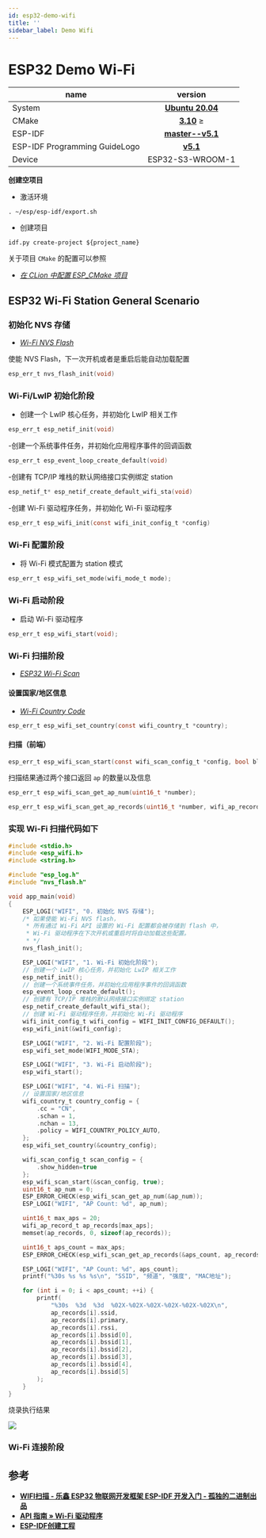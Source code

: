 ```yaml
---
id: esp32-demo-wifi
title: ''
sidebar_label: Demo Wifi
---
```


# ESP32 Demo Wi-Fi

name | version 
---------|:----------:
 System | **[Ubuntu 20.04](https://releases.ubuntu.com/20.04/)**
 CMake  | **[3.10](https://cmake.org/)** ≥
 ESP-IDF | **[master--v5.1](https://github.com/espressif/esp-idf)**
 ESP-IDF Programming GuideLogo | **[v5.1](https://docs.espressif.com/projects/esp-idf/en/release-v5.1/esp32/index.html)**
 Device | ESP32-S3-WROOM-1

**创建空项目**

- 激活环境
``` shell
. ~/esp/esp-idf/export.sh 
```

- 创建项目
``` shell
idf.py create-project ${project_name}
```

关于项目 `CMake` 的配置可以参照
- *[在 CLion 中配置 ESP_CMake 项目](https://sinnammanyo.cn/stack/devices/esp32/esp32-idf-Clion-env)*

## ESP32 Wi-Fi Station General Scenario

### 初始化 NVS 存储
- *[Wi-Fi NVS Flash](https://docs.espressif.com/projects/esp-idf/en/latest/esp32/api-guides/wifi.html#wi-fi-nvs-flash)*

使能 NVS Flash，下一次开机或者是重启后能自动加载配置

``` c
esp_err_t nvs_flash_init(void)
```


### Wi-Fi/LwIP 初始化阶段

- 创建一个 LwIP 核心任务，并初始化 LwIP 相关工作

``` c
esp_err_t esp_netif_init(void)
```

-创建一个系统事件任务，并初始化应用程序事件的回调函数

``` c
esp_err_t esp_event_loop_create_default(void)
```

-创建有 TCP/IP 堆栈的默认网络接口实例绑定 station

``` c
esp_netif_t* esp_netif_create_default_wifi_sta(void)
```

-创建 Wi-Fi 驱动程序任务，并初始化 Wi-Fi 驱动程序

``` c
esp_err_t esp_wifi_init(const wifi_init_config_t *config)
```

### Wi-Fi 配置阶段
- 将 Wi-Fi 模式配置为 station 模式

``` c
esp_err_t esp_wifi_set_mode(wifi_mode_t mode);
```

### Wi-Fi 启动阶段
- 启动 Wi-Fi 驱动程序

``` c
esp_err_t esp_wifi_start(void);
```

### Wi-Fi 扫描阶段
- *[ESP32 Wi-Fi Scan](https://docs.espressif.com/projects/esp-idf/en/latest/esp32/api-guides/wifi.html#esp32-wi-fi-scan)*

#### 设置国家/地区信息
- *[Wi-Fi Country Code](https://docs.espressif.com/projects/esp-idf/en/latest/esp32/api-guides/wifi.html#wi-fi-country-code)*

``` c
esp_err_t esp_wifi_set_country(const wifi_country_t *country);
```

#### 扫描（前端）
``` c
esp_err_t esp_wifi_scan_start(const wifi_scan_config_t *config, bool block);
```

扫描结果通过两个接口返回 `ap` 的数量以及信息

``` c
esp_err_t esp_wifi_scan_get_ap_num(uint16_t *number);

esp_err_t esp_wifi_scan_get_ap_records(uint16_t *number, wifi_ap_record_t *ap_records);
```

### 实现 Wi-Fi 扫描代码如下

``` c
#include <stdio.h>
#include <esp_wifi.h>
#include <string.h>

#include "esp_log.h"
#include "nvs_flash.h"

void app_main(void)
{
    ESP_LOGI("WIFI", "0. 初始化 NVS 存储");
    /* 如果使能 Wi-Fi NVS flash，
     * 所有通过 Wi-Fi API 设置的 Wi-Fi 配置都会被存储到 flash 中，
     * Wi-Fi 驱动程序在下次开机或重启时将自动加载这些配置。
     * */
    nvs_flash_init();

    ESP_LOGI("WIFI", "1. Wi-Fi 初始化阶段");
    // 创建一个 LwIP 核心任务，并初始化 LwIP 相关工作
    esp_netif_init();
    // 创建一个系统事件任务，并初始化应用程序事件的回调函数
    esp_event_loop_create_default();
    // 创建有 TCP/IP 堆栈的默认网络接口实例绑定 station
    esp_netif_create_default_wifi_sta();
    // 创建 Wi-Fi 驱动程序任务，并初始化 Wi-Fi 驱动程序
    wifi_init_config_t wifi_config = WIFI_INIT_CONFIG_DEFAULT();
    esp_wifi_init(&wifi_config);

    ESP_LOGI("WIFI", "2. Wi-Fi 配置阶段");
    esp_wifi_set_mode(WIFI_MODE_STA);

    ESP_LOGI("WIFI", "3. Wi-Fi 启动阶段");
    esp_wifi_start();

    ESP_LOGI("WIFI", "4. Wi-Fi 扫描");
    // 设置国家/地区信息
    wifi_country_t country_config = {
        .cc = "CN",
        .schan = 1,
        .nchan = 13,
        .policy = WIFI_COUNTRY_POLICY_AUTO,
    };
    esp_wifi_set_country(&country_config);

    wifi_scan_config_t scan_config = {
        .show_hidden=true
    };
    esp_wifi_scan_start(&scan_config, true);
    uint16_t ap_num = 0;
    ESP_ERROR_CHECK(esp_wifi_scan_get_ap_num(&ap_num));
    ESP_LOGI("WIFI", "AP Count: %d", ap_num);

    uint16_t max_aps = 20;
    wifi_ap_record_t ap_records[max_aps];
    memset(ap_records, 0, sizeof(ap_records));

    uint16_t aps_count = max_aps;
    ESP_ERROR_CHECK(esp_wifi_scan_get_ap_records(&aps_count, ap_records));

    ESP_LOGI("WIFI", "AP Count: %d", aps_count);
    printf("%30s %s %s %s\n", "SSID", "频道", "强度", "MAC地址");

    for (int i = 0; i < aps_count; ++i) {
        printf(
            "%30s  %3d  %3d  %02X-%02X-%02X-%02X-%02X-%02X\n",
            ap_records[i].ssid,
            ap_records[i].primary,
            ap_records[i].rssi,
            ap_records[i].bssid[0],
            ap_records[i].bssid[1],
            ap_records[i].bssid[2],
            ap_records[i].bssid[3],
            ap_records[i].bssid[4],
            ap_records[i].bssid[5]
        );
    }
}
```

烧录执行结果

![](https://pictures-1304295136.cos.ap-guangzhou.myqcloud.com/screenshot/esp32/demo-wifi/scan-result.png)

### Wi-Fi 连接阶段


## 参考
- **[WIFI扫描 - 乐鑫 ESP32 物联网开发框架 ESP-IDF 开发入门 - 孤独的二进制出品](https://www.bilibili.com/video/BV16G4y1g72w/?spm_id_from=333.788&vd_source=4cca3a7520260c460d94cf70a3f0a5ba)**
- **[API 指南 » Wi-Fi 驱动程序](https://docs.espressif.com/projects/esp-idf/zh_CN/release-v4.4/esp32/api-guides/wifi.html)**
- **[ESP-IDF创建工程](https://blog.csdn.net/qq_44711012/article/details/111937684)**